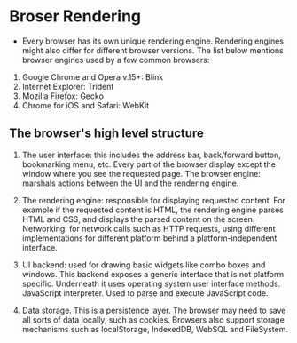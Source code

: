 #  Broser Rendering
 * Every browser has its own unique rendering engine. Rendering engines might also differ for different browser versions. The list below mentions browser engines used by a few common browsers:
  1) Google Chrome and Opera v.15+: Blink
  2) Internet Explorer: Trident
  3) Mozilla Firefox: Gecko
  4) Chrome for iOS and Safari: WebKit
  


## The browser's high level structure
 
 1) The user interface: this includes the address bar, back/forward button, bookmarking menu, etc. Every part of the browser display except the window where you see the requested page.
   The browser engine: marshals actions between the UI and the rendering engine.

 2) The rendering engine: responsible for displaying requested content. For example if the requested content is HTML, the rendering engine parses HTML and CSS, and displays the parsed content on the screen.
  Networking: for network calls such as HTTP requests, using different implementations for different platform behind a platform-independent interface.

 3) UI backend: used for drawing basic widgets like combo boxes and windows. This backend exposes a generic interface that is not platform specific. Underneath it uses operating system user interface methods.
  JavaScript interpreter. Used to parse and execute JavaScript code.

 4) Data storage. This is a persistence layer. The browser may need to save all sorts of data locally, such as cookies. Browsers also support storage mechanisms such as localStorage, IndexedDB, WebSQL and FileSystem.
